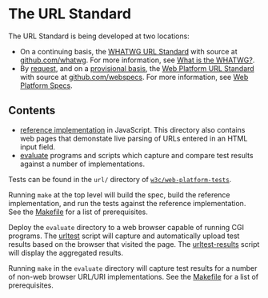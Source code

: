 The URL Standard
=======

The URL Standard is being developed at two locations:

  * On a continuing basis, the
    [WHATWG URL Standard](https://url.spec.whatwg.org/) with source at
    [github.com/whatwg](https://github.com/whatwg/url).
    For more information, see [What is the WHATWG?](https://wiki.whatwg.org/wiki/FAQ#What_is_the_WHATWG.3F).
  * By [request](http://lists.w3.org/Archives/Public/public-w3process/2014Nov/0149.html),
    and on a [provisional basis](http://lists.w3.org/Archives/Public/public-w3process/2014Nov/0177.html),
    the [Web Platform URL Standard](https://specs.webplatform.org/url/webspecs/develop/) with source at
    [github.com/webspecs](https://github.com/webspecs/url).
    For more information, see [Web Platform Specs](https://specs.webplatform.org/docs/).

Contents
---

   * [reference implementation](https://github.com/webspecs/url/tree/develop/reference-implementation#readme)
     in JavaScript.  This directory also contains web pages that demonstate
     live parsing of URLs entered in an HTML input field.
   * [evaluate](https://github.com/webspecs/url/tree/develop/evaluate) programs
     and scripts which capture and compare test results against a number
     of implementations.

Tests can be found in the `url/` directory of
[`w3c/web-platform-tests`](https://github.com/w3c/web-platform-tests).

Running `make` at the top level will build the spec, build the reference
implementation, and run the tests against the reference implementation.  See
the [Makefile](https://github.com/webspecs/url/tree/develop/Makefile) for a list
of prerequisites.

Deploy the `evaluate` directory to a web browser capable of running CGI
programs.  The
[urltest](https://github.com/webspecs/url/tree/develop/evaluate/urltest.cgi)
script will capture and automatically upload test results based on the browser
that visited the page.  The
[urltest-results](https://github.com/webspecs/url/tree/develop/evaluate/urltest-results.cgi)
script will display the aggregated results.

Running `make` in the `evaluate` directory will capture test results for a
number of non-web browser URL/URI implementations.  See the
[Makefile](https://github.com/webspecs/url/tree/develop/evaluate/Makefile) for a
list of prerequisites.
